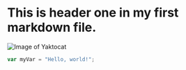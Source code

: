 # This is header one in my first markdown file. 

![Image of Yaktocat](https://octodex.github.com/images/yaktocat.png)

``` javascript
var myVar = "Hello, world!";
```
